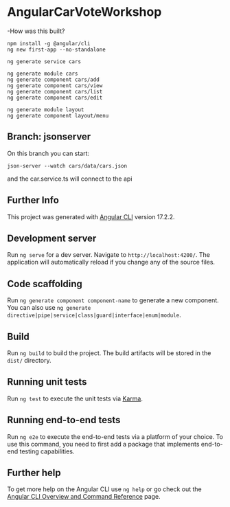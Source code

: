 # AngularCarVoteWorkshop

-How was this built?

```
npm install -g @angular/cli
ng new first-app --no-standalone

ng generate service cars

ng generate module cars
ng generate component cars/add
ng generate component cars/view
ng generate component cars/list
ng generate component cars/edit

ng generate module layout
ng generate component layout/menu

```

## Branch: jsonserver

On this branch you can start:

```
json-server --watch cars/data/cars.json
```

and the car.service.ts will connect to the api

## Further Info

This project was generated with [Angular CLI](https://github.com/angular/angular-cli) version 17.2.2.

## Development server

Run `ng serve` for a dev server. Navigate to `http://localhost:4200/`. The application will automatically reload if you change any of the source files.

## Code scaffolding

Run `ng generate component component-name` to generate a new component. You can also use `ng generate directive|pipe|service|class|guard|interface|enum|module`.

## Build

Run `ng build` to build the project. The build artifacts will be stored in the `dist/` directory.

## Running unit tests

Run `ng test` to execute the unit tests via [Karma](https://karma-runner.github.io).

## Running end-to-end tests

Run `ng e2e` to execute the end-to-end tests via a platform of your choice. To use this command, you need to first add a package that implements end-to-end testing capabilities.

## Further help

To get more help on the Angular CLI use `ng help` or go check out the [Angular CLI Overview and Command Reference](https://angular.io/cli) page.
